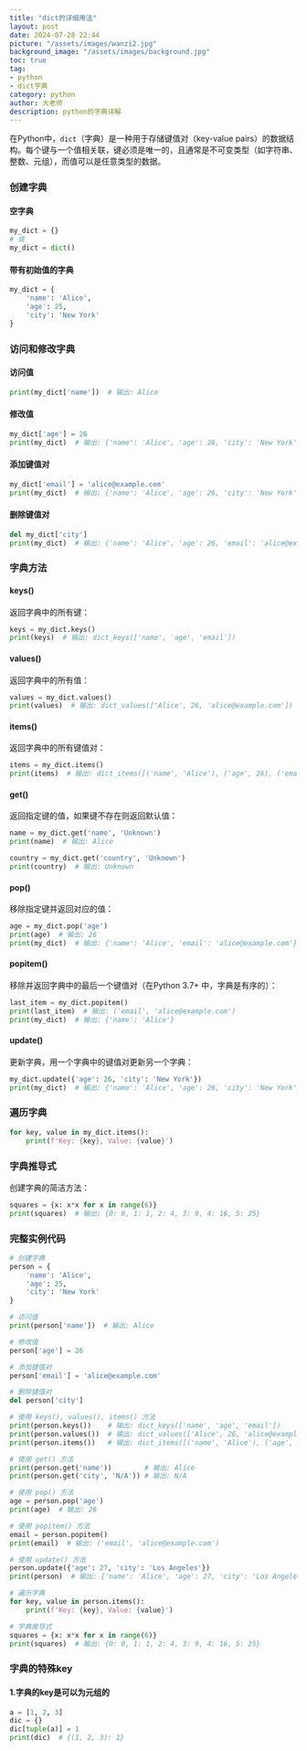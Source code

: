 ```yaml
---
title: "dict的详细用法"
layout: post
date: 2024-07-28 22:44
picture: "/assets/images/wanzi2.jpg"
background_image: "/assets/images/background.jpg"
toc: true
tag:
- python
- dict字典
category: python
author: 大老师
description: python的字典详解
---
```


在Python中，`dict`（字典）是一种用于存储键值对（key-value pairs）的数据结构。每个键与一个值相关联，键必须是唯一的，且通常是不可变类型（如字符串、整数、元组），而值可以是任意类型的数据。

### 创建字典

#### 空字典

```python
my_dict = {}
# 或
my_dict = dict()
```

#### 带有初始值的字典

```python
my_dict = {
    'name': 'Alice',
    'age': 25,
    'city': 'New York'
}
```

### 访问和修改字典

#### 访问值

```python
print(my_dict['name'])  # 输出: Alice
```

#### 修改值

```python
my_dict['age'] = 26
print(my_dict)  # 输出: {'name': 'Alice', 'age': 26, 'city': 'New York'}
```

#### 添加键值对

```python
my_dict['email'] = 'alice@example.com'
print(my_dict)  # 输出: {'name': 'Alice', 'age': 26, 'city': 'New York', 'email': 'alice@example.com'}
```

#### 删除键值对

```python
del my_dict['city']
print(my_dict)  # 输出: {'name': 'Alice', 'age': 26, 'email': 'alice@example.com'}
```

### 字典方法

#### keys()

返回字典中的所有键：

```python
keys = my_dict.keys()
print(keys)  # 输出: dict_keys(['name', 'age', 'email'])
```

#### values()

返回字典中的所有值：

```python
values = my_dict.values()
print(values)  # 输出: dict_values(['Alice', 26, 'alice@example.com'])
```

#### items()

返回字典中的所有键值对：

```python
items = my_dict.items()
print(items)  # 输出: dict_items([('name', 'Alice'), ('age', 26), ('email', 'alice@example.com')])
```

#### get()

返回指定键的值，如果键不存在则返回默认值：

```python
name = my_dict.get('name', 'Unknown')
print(name)  # 输出: Alice

country = my_dict.get('country', 'Unknown')
print(country)  # 输出: Unknown
```

#### pop()

移除指定键并返回对应的值：

```python
age = my_dict.pop('age')
print(age)  # 输出: 26
print(my_dict)  # 输出: {'name': 'Alice', 'email': 'alice@example.com'}
```

#### popitem()

移除并返回字典中的最后一个键值对（在Python 3.7+ 中，字典是有序的）：

```python
last_item = my_dict.popitem()
print(last_item)  # 输出: ('email', 'alice@example.com')
print(my_dict)  # 输出: {'name': 'Alice'}
```

#### update()

更新字典，用一个字典中的键值对更新另一个字典：

```python
my_dict.update({'age': 26, 'city': 'New York'})
print(my_dict)  # 输出: {'name': 'Alice', 'age': 26, 'city': 'New York'}
```

### 遍历字典

```python
for key, value in my_dict.items():
    print(f'Key: {key}, Value: {value}')
```

### 字典推导式

创建字典的简洁方法：

```python
squares = {x: x*x for x in range(6)}
print(squares)  # 输出: {0: 0, 1: 1, 2: 4, 3: 9, 4: 16, 5: 25}
```

### 完整实例代码

```python
# 创建字典
person = {
    'name': 'Alice',
    'age': 25,
    'city': 'New York'
}

# 访问值
print(person['name'])  # 输出: Alice

# 修改值
person['age'] = 26

# 添加键值对
person['email'] = 'alice@example.com'

# 删除键值对
del person['city']

# 使用 keys(), values(), items() 方法
print(person.keys())    # 输出: dict_keys(['name', 'age', 'email'])
print(person.values())  # 输出: dict_values(['Alice', 26, 'alice@example.com'])
print(person.items())   # 输出: dict_items([('name', 'Alice'), ('age', 26), ('email', 'alice@example.com')])

# 使用 get() 方法
print(person.get('name'))        # 输出: Alice
print(person.get('city', 'N/A')) # 输出: N/A

# 使用 pop() 方法
age = person.pop('age')
print(age)  # 输出: 26

# 使用 popitem() 方法
email = person.popitem()
print(email)  # 输出: ('email', 'alice@example.com')

# 使用 update() 方法
person.update({'age': 27, 'city': 'Los Angeles'})
print(person)  # 输出: {'name': 'Alice', 'age': 27, 'city': 'Los Angeles'}

# 遍历字典
for key, value in person.items():
    print(f'Key: {key}, Value: {value}')

# 字典推导式
squares = {x: x*x for x in range(6)}
print(squares)  # 输出: {0: 0, 1: 1, 2: 4, 3: 9, 4: 16, 5: 25}
```

### 字典的特殊key

#### 1.字典的key是可以为元组的

~~~python
a = [1, 2, 3]
dic = {}
dic[tuple(a)] = 1
print(dic)  # {(1, 2, 3): 1}
~~~

